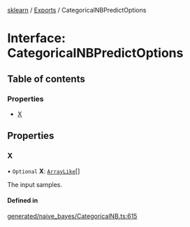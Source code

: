 [sklearn](../readme.md) / [Exports](../modules.md) / CategoricalNBPredictOptions

# Interface: CategoricalNBPredictOptions

## Table of contents

### Properties

- [X](CategoricalNBPredictOptions.md#x)

## Properties

### X

• `Optional` **X**: [`ArrayLike`](../modules.md#arraylike)[]

The input samples.

#### Defined in

[generated/naive_bayes/CategoricalNB.ts:615](https://github.com/transitive-bullshit/scikit-learn-ts/blob/367336a/packages/sklearn/src/generated/naive_bayes/CategoricalNB.ts#L615)
